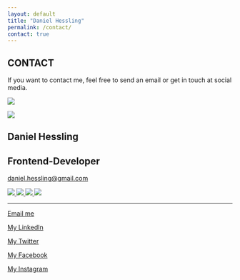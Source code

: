 ```yaml
---
layout: default
title: "Daniel Hessling"
permalink: /contact/
contact: true
---
```



<section>
<div class="big-spacer"></div>
<h2><span>CONTACT</span></h2>
<div class="mini-spacer"></div>
<p id="contact-info">If you want to contact me, feel free to send an email or get in touch at social media.</p>
<div class="big-spacer"></div>
<div class="big-spacer contact-d-none"></div>

<a href="{{site.url}}"><img class="mob-logo" src="../assets/images/dh.png"></a>
<div class="card-div">
<div class='card'>
<div class="card-content">
<div class="card-left">
<img src="../assets/images/jag.jpg" id="contact-me">
</div>
<div class="card-right">
<h1>Daniel Hessling</h1>
<h2>Frontend-Developer</h2>
<p><a id="mailto" href="mailto:daniel.hessling@gmail.com">daniel.hessling@gmail.com</a></p>
<a href="https://linkedin.com/in/danielhessling" target="_blank">
<img src="../assets/images/linkedin.png" class="card-icon">
</a>
<a href="https://twitter.com/dannehess" target="_blank">
<img src="../assets/images/twitter.png" class="card-icon">
</a>
<a href="https://www.facebook.com/daniel.hessling.1" target="_blank">
<img src="../assets/images/facebook.png" class="card-icon">
</a>
<a href="https://www.instagram.com/dannehess/" target="_blank">
<img src="../assets/images/instagram.png" class="card-icon">
</a>
<hr class="card-hr">
</div>
</div>
</div>
</div>

<div class="contact-social-media-mobile">

<a href="mailto:daniel.hessling@gmail.com" target="_blank" id="mymail">Email me</a>

<a href="https://linkedin.com/in/danielhessling" target="_blank" id="mylinkedin">My LinkedIn</a>

<a href="https://twitter.com/dannehess" target="_blank" id="mytwitter">My Twitter</a>

<a href="https://www.facebook.com/daniel.hessling.1" target="_blank" id="myfacebook">My Facebook</a>

<a href="https://www.instagram.com/dannehess/" target="_blank" id="myinstagram">My Instagram</a>
</div>

<div class="big-spacer d-none"></div>
<div class="spacer"></div>
</section>